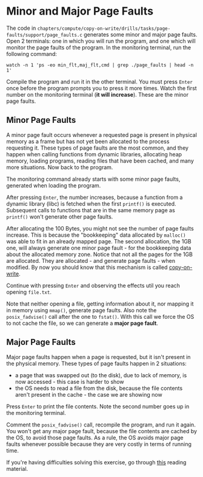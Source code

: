 # Minor and Major Page Faults

The code in `chapters/compute/copy-on-write/drills/tasks/page-faults/support/page_faults.c` generates some minor and major page faults.
Open 2 terminals: one in which you will run the program, and one which will monitor the page faults of the program.
In the monitoring terminal, run the following command:

```console
watch -n 1 'ps -eo min_flt,maj_flt,cmd | grep ./page_faults | head -n 1'
```

Compile the program and run it in the other terminal.
You must press `Enter` once before the program prompts you to press it more times.
Watch the first number on the monitoring terminal (**it will increase**).
These are the minor page faults.

## Minor Page Faults

A minor page fault occurs whenever a requested page is present in physical memory as a frame but has not yet been allocated to the process requesting it.
These types of page faults are the most common, and they happen when calling functions from dynamic libraries, allocating heap memory, loading programs, reading files that have been cached, and many more situations.
Now back to the program.

The monitoring command already starts with some minor page faults, generated when loading the program.

After pressing `Enter`, the number increases, because a function from a dynamic library (libc) is fetched when the first `printf()` is executed.
Subsequent calls to functions that are in the same memory page as `printf()` won't generate other page faults.

After allocating the 100 Bytes, you might not see the number of page faults increase.
This is because the "bookkeeping" data allocated by `malloc()` was able to fit in an already mapped page.
The second allocation, the 1GB one, will always generate one minor page fault - for the bookkeeping data about the allocated memory zone.
Notice that not all the pages for the 1GB are allocated.
They are allocated - and generate page faults - when modified.
By now you should know that this mechanism is called [copy-on-write](../../copy-on-write/reading/copy-on-write.md).

Continue with pressing `Enter` and observing the effects util you reach opening `file.txt`.

Note that neither opening a file, getting information about it, nor mapping it in memory using `mmap()`, generate page faults.
Also note the `posix_fadvise()` call after the one to `fstat()`.
With this call we force the OS to not cache the file, so we can generate a **major page fault**.

## Major Page Faults

Major page faults happen when a page is requested, but it isn't present in the physical memory.
These types of page faults happen in 2 situations:

- a page that was swapped out (to the disk), due to lack of memory, is now accessed - this case is harder to show
- the OS needs to read a file from the disk, because the file contents aren't present in the cache - the case we are showing now

Press `Enter` to print the file contents.
Note the second number goes up in the monitoring terminal.

Comment the `posix_fadvise()` call, recompile the program, and run it again.
You won't get any major page fault, because the file contents are cached by the OS, to avoid those page faults.
As a rule, the OS avoids major page faults whenever possible because they are very costly in terms of running time.

If you're having difficulties solving this exercise, go through [this](../../../guides/fork-faults.md) reading material.
